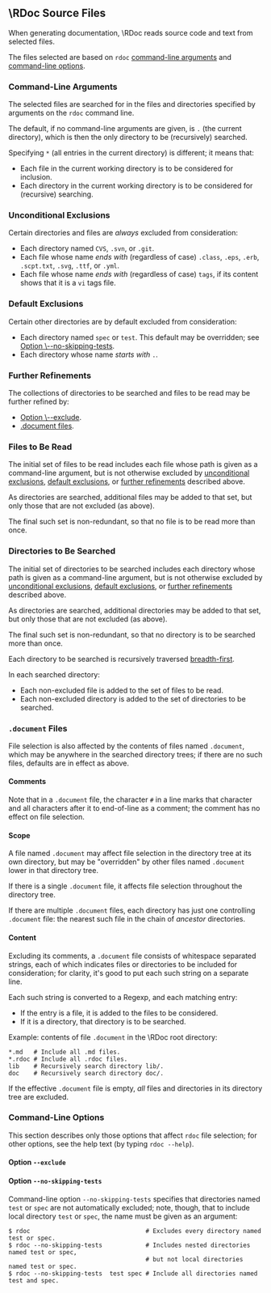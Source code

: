 ## \RDoc Source Files

When generating documentation, \RDoc reads source code and text from selected files.

The files selected are based on `rdoc`
[command-line arguments](rdoc-ref:doc/rdoc/rdoc_source_files.md@Command-Line+Arguments)
and [command-line options](rdoc-ref:doc/rdoc/rdoc_source_files.md@Command-Line+Options).

### Command-Line Arguments

The selected files are searched for in the files and directories
specified by arguments on the `rdoc` command line.

The default, if no command-line arguments are given, is `.` (the current directory),
which is then the only directory to be (recursively) searched.

Specifying `*` (all entries in the current directory) is different; it means that:

- Each file in the current working directory is to be considered for inclusion.
- Each directory in the current working directory is to be considered for (recursive) searching.

### Unconditional Exclusions

Certain directories and files are *always* excluded from consideration:

- Each directory named `CVS`, `.svn`, or `.git`.
- Each file whose name *ends with* (regardless of case)
  `.class`, `.eps`, `.erb`, `.scpt.txt`, `.svg`, `.ttf`, or `.yml`.
- Each file whose name *ends with* (regardless of case)
  `tags`, if its content shows that it is a `vi` tags file.

### Default Exclusions

Certain other directories are by default excluded from consideration:

- Each directory named `spec` or `test`.
  This default may be overridden;
  see [Option \\--no-skipping-tests](rdoc-ref:doc/rdoc/rdoc_source_files.md@Option+--no-skipping-tests).
- Each directory whose name *starts with* `.`.


### Further Refinements

The collections of directories to be searched and files to be read
may be further refined by:

- [Option \\--exclude](rdoc-ref:doc/rdoc/rdoc_source_files.md@Option+--exclude).
- [.document files](rdoc-ref:doc/rdoc/rdoc_source_files.md@.document+Files).

### Files to Be Read

The initial set of files to be read
includes each file whose path is given as a command-line argument,
but is not otherwise excluded by
[unconditional exclusions](rdoc-ref:doc/rdoc/rdoc_source_files.md@Unconditional+Exclusions),
[default exclusions](rdoc-ref:doc/rdoc/rdoc_source_files.md@Default+Exclusions),
or [further refinements](rdoc-ref:doc/rdoc/rdoc_source_files.md@Further+Refinements)
described above.

As directories are searched, additional files may be added to that set,
but only those that are not excluded (as above).

The final such set is non-redundant,
so that no file is to be read more than once.

### Directories to Be Searched

The initial set of directories to be searched
includes each directory whose path is given as a command-line argument,
but is not otherwise excluded by
[unconditional exclusions](rdoc-ref:doc/rdoc/rdoc_source_files.md@Unconditional+Exclusions),
[default exclusions](rdoc-ref:doc/rdoc/rdoc_source_files.md@Default+Exclusions),
or [further refinements](rdoc-ref:doc/rdoc/rdoc_source_files.md@Further+Refinements)
described above.

As directories are searched, additional directories may be added to that set,
but only those that are not excluded (as above).

The final such set is non-redundant,
so that no directory is to be searched more than once.

Each directory to be searched is recursively traversed
[breadth-first](https://en.wikipedia.org/wiki/Breadth-first_search).

In each searched directory:

- Each non-excluded file is added to the set of files to be read.
- Each non-excluded directory is added to the set of directories to be searched.

### `.document` Files

File selection is also affected by the contents of files named `.document`,
which may be anywhere in the searched directory trees;
if there are no such files,
defaults are in effect as above.

#### Comments

Note that in a `.document` file, the character `#` in a line
marks that character and all characters after it to end-of-line as a comment;
the comment has no effect on file selection.

#### Scope

A file named `.document` may affect file selection in the directory tree at its own directory,
but may be "overridden" by other files named `.document` lower in that directory tree.

If there is a single `.document` file,
it affects file selection throughout the directory tree.

If there are multiple `.document` files,
each directory has just one controlling `.document` file:
the nearest such file in the chain of *ancestor* directories.

#### Content

Excluding its comments,
a `.document` file consists of whitespace separated strings,
each of which indicates files or directories to be included for consideration;
for clarity, it's good to put each such string on a separate line.

Each such string is converted to a Regexp,
and each matching entry:

- If the entry is a file, it is added to the files to be considered.
- If it is a directory, that directory is to be searched.

Example: contents of file `.document` in the \RDoc root directory:

```
*.md   # Include all .md files.
*.rdoc # Include all .rdoc files.
lib    # Recursively search directory lib/.
doc    # Recursively search directory doc/.
```

If the effective `.document` file is empty,
*all* files and directories in its directory tree are excluded.

### Command-Line Options

This section describes only those options that affect `rdoc` file selection;
for other options, see the help text (by typing `rdoc --help`).

#### Option `--exclude`

#### Option `--no-skipping-tests`

Command-line option `--no-skipping-tests` specifies that directories named `test` or `spec`
are not automatically excluded;
note, though, that to include local directory `test` or `spec`,
the name must be given as an argument:

```
$ rdoc                                # Excludes every directory named test or spec.
$ rdoc --no-skipping-tests            # Includes nested directories named test or spec,
                                      # but not local directories named test or spec.
$ rdoc --no-skipping-tests  test spec # Include all directories named test and spec.
```

